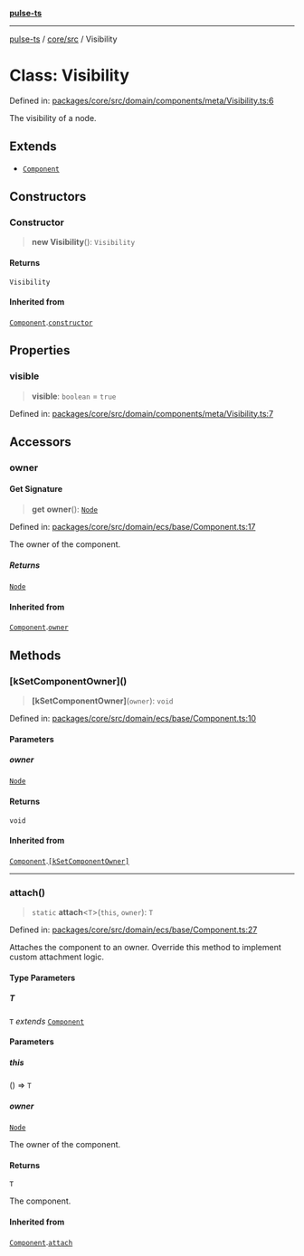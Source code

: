 [**pulse-ts**](../../../README.md)

***

[pulse-ts](../../../README.md) / [core/src](../README.md) / Visibility

# Class: Visibility

Defined in: [packages/core/src/domain/components/meta/Visibility.ts:6](https://github.com/jlehett/pulse-ts/blob/a2a18767041a6b69ca4c5f6131d2de266097750e/packages/core/src/domain/components/meta/Visibility.ts#L6)

The visibility of a node.

## Extends

- [`Component`](Component.md)

## Constructors

### Constructor

> **new Visibility**(): `Visibility`

#### Returns

`Visibility`

#### Inherited from

[`Component`](Component.md).[`constructor`](Component.md#constructor)

## Properties

### visible

> **visible**: `boolean` = `true`

Defined in: [packages/core/src/domain/components/meta/Visibility.ts:7](https://github.com/jlehett/pulse-ts/blob/a2a18767041a6b69ca4c5f6131d2de266097750e/packages/core/src/domain/components/meta/Visibility.ts#L7)

## Accessors

### owner

#### Get Signature

> **get** **owner**(): [`Node`](Node.md)

Defined in: [packages/core/src/domain/ecs/base/Component.ts:17](https://github.com/jlehett/pulse-ts/blob/a2a18767041a6b69ca4c5f6131d2de266097750e/packages/core/src/domain/ecs/base/Component.ts#L17)

The owner of the component.

##### Returns

[`Node`](Node.md)

#### Inherited from

[`Component`](Component.md).[`owner`](Component.md#owner)

## Methods

### \[kSetComponentOwner\]()

> **\[kSetComponentOwner\]**(`owner`): `void`

Defined in: [packages/core/src/domain/ecs/base/Component.ts:10](https://github.com/jlehett/pulse-ts/blob/a2a18767041a6b69ca4c5f6131d2de266097750e/packages/core/src/domain/ecs/base/Component.ts#L10)

#### Parameters

##### owner

[`Node`](Node.md)

#### Returns

`void`

#### Inherited from

[`Component`](Component.md).[`[kSetComponentOwner]`](Component.md#ksetcomponentowner)

***

### attach()

> `static` **attach**\<`T`\>(`this`, `owner`): `T`

Defined in: [packages/core/src/domain/ecs/base/Component.ts:27](https://github.com/jlehett/pulse-ts/blob/a2a18767041a6b69ca4c5f6131d2de266097750e/packages/core/src/domain/ecs/base/Component.ts#L27)

Attaches the component to an owner. Override this method to implement
custom attachment logic.

#### Type Parameters

##### T

`T` *extends* [`Component`](Component.md)

#### Parameters

##### this

() => `T`

##### owner

[`Node`](Node.md)

The owner of the component.

#### Returns

`T`

The component.

#### Inherited from

[`Component`](Component.md).[`attach`](Component.md#attach)
